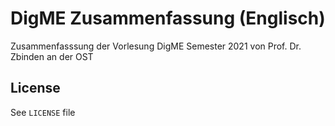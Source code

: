 # DigME Zusammenfassung (Englisch)
Zusammenfasssung der Vorlesung DigME Semester 2021 von Prof. Dr. Zbinden an der OST

## License
See `LICENSE` file
